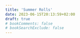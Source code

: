 ```yaml
---
title: 'Summer Rolls'
date: 2023-06-15T20:13:59+02:00
draft: true
# bookComments: false
# bookSearchExclude: false
---
```


